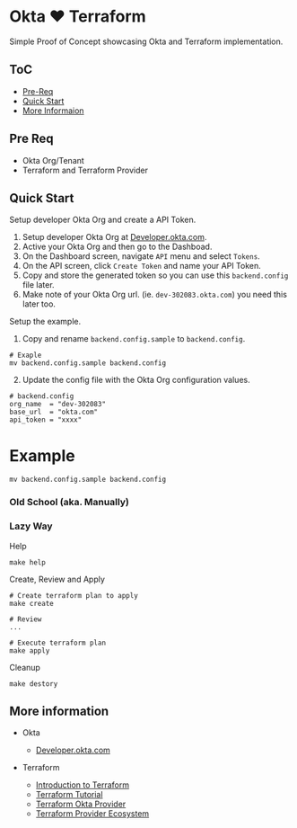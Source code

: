 # Okta :heart: Terraform
Simple Proof of Concept showcasing Okta and Terraform implementation.


## ToC
* [Pre-Req](#pre-req)
* [Quick Start](#quick-start)
* [More Informaion](#more-information)

## Pre Req

* Okta Org/Tenant
* Terraform and Terraform Provider

## Quick Start

Setup developer Okta Org and create a API Token.

1. Setup developer Okta Org at [Developer.okta.com](https://developer.okta.com/).
2. Active your Okta Org and then go to the Dashboad.
3. On the Dashboard screen, navigate `API` menu and select `Tokens`.
4. On the API screen, click `Create Token` and name your API Token.
5. Copy and store the generated token so you can use this `backend.config` file later.
6. Make note of your Okta Org url. (ie. `dev-302083.okta.com`) you need this later too.

Setup the example.

1. Copy and rename `backend.config.sample` to `backend.config`. 

```
# Exaple
mv backend.config.sample backend.config
```

2. Update the config file with the Okta Org configuration values.

```
# backend.config
org_name  = "dev-302083"
base_url  = "okta.com"
api_token = "xxxx"
```

# Example
```
mv backend.config.sample backend.config
```
### Old School (aka. Manually)

### Lazy Way
Help
```
make help
```

Create, Review and Apply
```
# Create terraform plan to apply
make create 

# Review
...

# Execute terraform plan
make apply
```

Cleanup 
```
make destory
```

## More information

* Okta
  * [Developer.okta.com](https://developer.okta.com)
 
* Terraform
  * [Introduction to Terraform](https://www.terraform.io/intro/index.html)
  * [Terraform Tutorial](https://learn.hashicorp.com/terraform)
  * [Terraform Okta Provider](https://www.terraform.io/docs/providers/okta/index.html)
  * [Terraform Provider Ecosystem](https://www.terraform.io/docs/providers/index.html)

